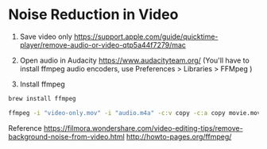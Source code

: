 # Noise Reduction in Video

1. Save video only
https://support.apple.com/guide/quicktime-player/remove-audio-or-video-qtp5a44f7279/mac

2. Open audio in Audacity
https://www.audacityteam.org/
(You'll have to install ffmpeg audio encoders, use Preferences > Libraries > FFMpeg )


3. Install ffmpeg
```sh
brew install ffmpeg
```

```sh
ffmpeg -i "video-only.mov" -i "audio.m4a" -c:v copy -c:a copy movie.mov
```


Reference
https://filmora.wondershare.com/video-editing-tips/remove-background-noise-from-video.html
http://howto-pages.org/ffmpeg/